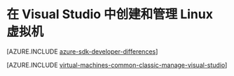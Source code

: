 <properties
   pageTitle="在 Visual Studio 中创建和管理 Linux VM | Azure"
   description="了解如何使用 Visual Studio 来创建和管理运行 Linux 的 Azure VM"
   services="visual-studio-online,virtual-machines-linux"
   documentationCenter="na"
   authors="TomArcher"
   manager="douge"
   editor="" />
<tags
   ms.service="virtual-machines-linux"
   ms.devlang="multiple"
   ms.topic="article"
   ms.tgt_pltfrm="vm-linux"
   ms.workload="na"
   ms.date="08/15/2016"
   wacn.date="11/25/2016"
   ms.author="tarcher" />

# 在 Visual Studio 中创建和管理 Linux 虚拟机


[AZURE.INCLUDE [azure-sdk-developer-differences](../../includes/azure-sdk-developer-differences.md)]

[AZURE.INCLUDE [virtual-machines-common-classic-manage-visual-studio](../../includes/virtual-machines-common-classic-manage-visual-studio.md)]

<!---HONumber=Mooncake_0503_2016-->